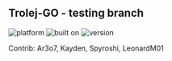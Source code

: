 ## Trolej-GO - testing branch 

![platform](https://img.shields.io/badge/platform-android-blue?style=flat&logo=android)  ![built on](https://img.shields.io/badge/built%20on-Unity-blue?style=flat&logo=unity) ![version](https://img.shields.io/badge/version-0.7-green)

Contrib: Ar3o7, Kayden, Spyroshi, LeonardM01
